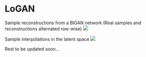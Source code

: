 # LoGAN

Sample reconstructions from a BIGAN network
(Real samples and reconstructions alternated row-wise)
![](images/regenerations.png?raw=true)

Sample interpolations in the latent space
![](images/interpolations.png?raw=true)

Rest to be updated soon...
